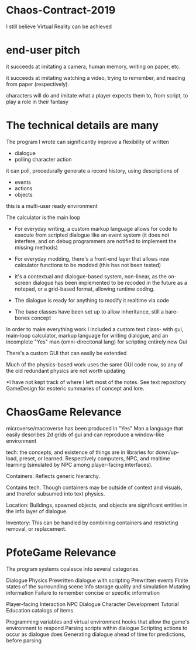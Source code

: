 # Chaos-Contract-2019
I still believe Virtual Reality can be achieved

# end-user pitch

it succeeds at imitating a camera, human memory, writing on paper, etc.

it succeeds at imitating watching a video, trying to remember, and reading from paper (respectively).

characters will do and imitate what a player expects them to, from script, to play a role in their fantasy


# The technical details are many

The program I wrote can significantly improve a flexibility of written 
* dialogue
* polling character action

it can poll, procedurally generate a record history, using descriptions of
* events
* actions
* objects

this is a multi-user ready environment

The calculator is the main loop
* For everyday writing, a custom markup language allows for code to execute from scripted dialogue like an event system (it does not interfere, and on debug programmers are notified to implement the missing methods)
* For everyday modding, there's a front-end layer that allows new calculator functions to be modded (this has not been tested)

* it's a contextual and dialogue-based system, non-linear, as the on-screen dialogue has been implemented to be recoded in the future as a notepad, or a grid-based format, allowing runtime coding.
* The dialogue is ready for anything to modify it realtime via code
* The base classes have been set up to allow inheritance, still a bare-bones concept

In order to make everything work I included a custom text class- with gui, main-loop calculator, markup language for writing dialogue, and an incomplete "Yes" man (omni-direcitonal lang) for scripting entirely new Gui

There's a custom GUI that can easily be extended

Much of the physics-based work uses the same GUI code now, so any of the old redundant physics are not worth updating

*I have not kept track of where I left most of the notes. See text repository GameDesign for esoteric summaries of concept and lore.

# ChaosGame Relevance

microverse/macroverse has been produced in "Yes" Man a language that easily describes 2d grids of gui and can reproduce a window-like environment

tech: the concepts, and existence of things are in libraries for down/up-load, preset, or learned. Respectively computers, NPC, and realtime learning (simulated by NPC among player-facing interfaces).

Containers: Reflects generic hierarchy.

Contains tech. Though containers may be outside of context and visuals, and therefor subsumed into text physics.

Location: Buildings, spawned objects, and objects are significant entities in the info layer of dialogue.

Inventory: This can be handled by combining containers and restricting removal, or replacement.

# PfoteGame Relevance

The program systems coalesce into several categories

Dialogue Physics
	Prewritten dialogue with scripting
	Prewritten events
	Finite states of the surrounding scene
	Info storage quality and simulation
		Mutating information
		Failure to remember concise or specific information
	
Player-facing Interaction
	NPC Dialogue
	Character Development
	Tutorial
	Education
	catalogs of items
	
Programming variables and virtual environment hooks that allow the game's environment to respond
	Parsing scripts within dialogue
	Scripting actions to occur as dialogue does
	Generating dialogue ahead of time for predictions, before parsing
